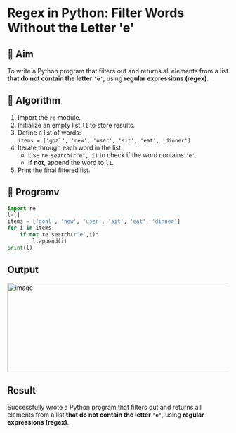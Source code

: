 # Regex in Python: Filter Words Without the Letter 'e'

## 🎯 Aim
To write a Python program that filters out and returns all elements from a list **that do not contain the letter `'e'`**, using **regular expressions (regex)**.

## 🧠 Algorithm
1. Import the `re` module.
2. Initialize an empty list `l1` to store results.
3. Define a list of words:  
   `items = ['goal', 'new', 'user', 'sit', 'eat', 'dinner']`
4. Iterate through each word in the list:
   - Use `re.search(r"e", i)` to check if the word contains `'e'`.
   - If **not**, append the word to `l1`.
5. Print the final filtered list.

## 🧾 Programv
```py
import re
l=[]
items = ['goal', 'new', 'user', 'sit', 'eat', 'dinner']
for i in items:
    if not re.search(r'e',i):
        l.append(i)
print(l)
```
## Output
<img width="513" height="202" alt="image" src="https://github.com/user-attachments/assets/fc157eea-673a-42e8-b75c-a8e8421e6a38" />

## Result
Successfully wrote a Python program that filters out and returns all elements from a list **that do not contain the letter `'e'`**, using **regular expressions (regex)**.
